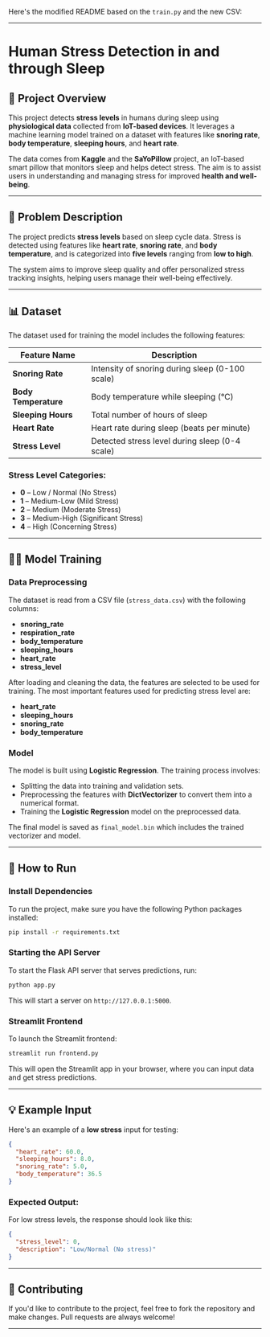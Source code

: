 Here's the modified README based on the `train.py` and the new CSV:

---

# Human Stress Detection in and through Sleep

## 🧠 Project Overview

This project detects **stress levels** in humans during sleep using **physiological data** collected from **IoT-based devices**. It leverages a machine learning model trained on a dataset with features like **snoring rate**, **body temperature**, **sleeping hours**, and **heart rate**.

The data comes from **Kaggle** and the **SaYoPillow** project, an IoT-based smart pillow that monitors sleep and helps detect stress. The aim is to assist users in understanding and managing stress for improved **health and well-being**.

---

## 🧩 Problem Description

The project predicts **stress levels** based on sleep cycle data. Stress is detected using features like **heart rate**, **snoring rate**, and **body temperature**, and is categorized into **five levels** ranging from **low to high**.

The system aims to improve sleep quality and offer personalized stress tracking insights, helping users manage their well-being effectively.

---

## 📊 Dataset

The dataset used for training the model includes the following features:

| Feature Name         | Description                                     |
| -------------------- | ----------------------------------------------- |
| **Snoring Rate**     | Intensity of snoring during sleep (0-100 scale) |
| **Body Temperature** | Body temperature while sleeping (°C)            |
| **Sleeping Hours**   | Total number of hours of sleep                  |
| **Heart Rate**       | Heart rate during sleep (beats per minute)      |
| **Stress Level**     | Detected stress level during sleep (0-4 scale)  |

### Stress Level Categories:

* **0** – Low / Normal (No Stress)
* **1** – Medium-Low (Mild Stress)
* **2** – Medium (Moderate Stress)
* **3** – Medium-High (Significant Stress)
* **4** – High (Concerning Stress)

---

## 🧑‍💻 Model Training

### Data Preprocessing

The dataset is read from a CSV file (`stress_data.csv`) with the following columns:

* **snoring\_rate**
* **respiration\_rate**
* **body\_temperature**
* **sleeping\_hours**
* **heart\_rate**
* **stress\_level**

After loading and cleaning the data, the features are selected to be used for training. The most important features used for predicting stress level are:

* **heart\_rate**
* **sleeping\_hours**
* **snoring\_rate**
* **body\_temperature**

### Model

The model is built using **Logistic Regression**. The training process involves:

* Splitting the data into training and validation sets.
* Preprocessing the features with **DictVectorizer** to convert them into a numerical format.
* Training the **Logistic Regression** model on the preprocessed data.

The final model is saved as `final_model.bin` which includes the trained vectorizer and model.

---

## 🔧 How to Run

### Install Dependencies

To run the project, make sure you have the following Python packages installed:

```bash
pip install -r requirements.txt
```

### Starting the API Server

To start the Flask API server that serves predictions, run:

```bash
python app.py
```

This will start a server on `http://127.0.0.1:5000`.

### Streamlit Frontend

To launch the Streamlit frontend:

```bash
streamlit run frontend.py
```

This will open the Streamlit app in your browser, where you can input data and get stress predictions.

---

## 💡 Example Input

Here's an example of a **low stress** input for testing:

```json
{
  "heart_rate": 60.0,
  "sleeping_hours": 8.0,
  "snoring_rate": 5.0,
  "body_temperature": 36.5
}
```

### Expected Output:

For low stress levels, the response should look like this:

```json
{
  "stress_level": 0,
  "description": "Low/Normal (No stress)"
}
```

---

## 🚀 Contributing

If you'd like to contribute to the project, feel free to fork the repository and make changes. Pull requests are always welcome!

---